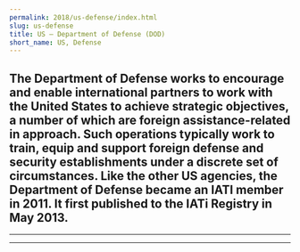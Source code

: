 ```yaml
---
permalink: 2018/us-defense/index.html
slug: us-defense
title: US – Department of Defense (DOD)
short_name: US, Defense
---
```

The Department of Defense works to encourage and enable international partners to work with the United States to achieve strategic objectives, a number of which are foreign assistance-related in approach. Such operations typically work to train, equip and support foreign defense and security establishments under a discrete set of circumstances. Like the other US agencies, the Department of Defense became an IATI member in 2011. It first published to the IATi Registry in May 2013.
---

---

---
